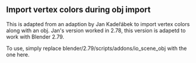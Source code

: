 
Import vertex colors during obj import
--------------------------------------

This is adapted from an adaption by Jan Kadeřábek to import vertex colors 
along with an obj. Jan's version worked in 2.78, this version is
adapetd to work with Blender 2.79.

To use, simply replace blender/2.79/scripts/addons/io_scene_obj
with the one here.

